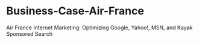 # Business-Case-Air-France
Air France Internet Marketing: Optimizing Google, Yahoo!, MSN, and Kayak Sponsored Search 
